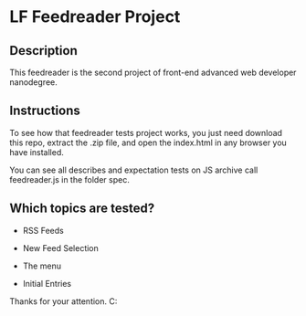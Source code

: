 # LF Feedreader Project

## Description

This feedreader is the second project of front-end advanced web developer nanodegree.

## Instructions

To see how that feedreader tests project works, you just need download this repo, extract the .zip file, and open the index.html in any browser you have installed.

You can see all describes and expectation tests on JS archive call feedreader.js in the folder spec.

## Which topics are tested?

* RSS Feeds

* New Feed Selection

* The menu

* Initial Entries

Thanks for your attention. C: